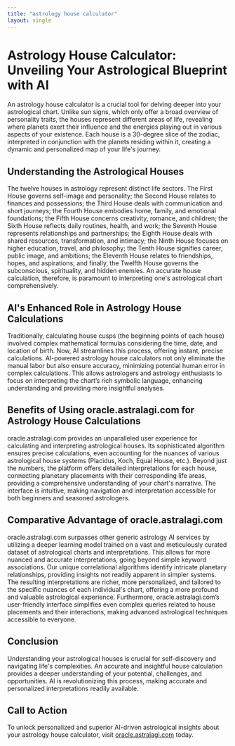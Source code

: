```yaml
---
title: "astrology house calculator"
layout: single
---
```


# Astrology House Calculator: Unveiling Your Astrological Blueprint with AI

An astrology house calculator is a crucial tool for delving deeper into your astrological chart.  Unlike sun signs, which only offer a broad overview of personality traits, the houses represent different areas of life, revealing where planets exert their influence and the energies playing out in various aspects of your existence.  Each house is a 30-degree slice of the zodiac, interpreted in conjunction with the planets residing within it, creating a dynamic and personalized map of your life's journey.

## Understanding the Astrological Houses

The twelve houses in astrology represent distinct life sectors.  The First House governs self-image and personality; the Second House relates to finances and possessions; the Third House deals with communication and short journeys; the Fourth House embodies home, family, and emotional foundations; the Fifth House concerns creativity, romance, and children; the Sixth House reflects daily routines, health, and work; the Seventh House represents relationships and partnerships; the Eighth House deals with shared resources, transformation, and intimacy; the Ninth House focuses on higher education, travel, and philosophy; the Tenth House signifies career, public image, and ambitions; the Eleventh House relates to friendships, hopes, and aspirations; and finally, the Twelfth House governs the subconscious, spirituality, and hidden enemies.  An accurate house calculation, therefore, is paramount to interpreting one's astrological chart comprehensively.

## AI's Enhanced Role in Astrology House Calculations

Traditionally, calculating house cusps (the beginning points of each house) involved complex mathematical formulas considering the time, date, and location of birth.  Now, AI streamlines this process, offering instant, precise calculations.  AI-powered astrology house calculators not only eliminate the manual labor but also ensure accuracy, minimizing potential human error in complex calculations. This allows astrologers and astrology enthusiasts to focus on interpreting the chart’s rich symbolic language, enhancing understanding and providing more insightful analyses.

## Benefits of Using oracle.astralagi.com for Astrology House Calculations

oracle.astralagi.com provides an unparalleled user experience for calculating and interpreting astrological houses.  Its sophisticated algorithm ensures precise calculations, even accounting for the nuances of various astrological house systems (Placidus, Koch, Equal House, etc.).  Beyond just the numbers, the platform offers detailed interpretations for each house, connecting planetary placements with their corresponding life areas, providing a comprehensive understanding of your chart's narrative.  The interface is intuitive, making navigation and interpretation accessible for both beginners and seasoned astrologers.

## Comparative Advantage of oracle.astralagi.com

oracle.astralagi.com surpasses other generic astrology AI services by utilizing a deeper learning model trained on a vast and meticulously curated dataset of astrological charts and interpretations. This allows for more nuanced and accurate interpretations, going beyond simple keyword associations. Our unique correlational algorithms identify intricate planetary relationships, providing insights not readily apparent in simpler systems.  The resulting interpretations are richer, more personalized, and tailored to the specific nuances of each individual's chart, offering a more profound and valuable astrological experience.  Furthermore, oracle.astralagi.com’s user-friendly interface simplifies even complex queries related to house placements and their interactions, making advanced astrological techniques accessible to everyone.

## Conclusion

Understanding your astrological houses is crucial for self-discovery and navigating life's complexities.  An accurate and insightful house calculation provides a deeper understanding of your potential, challenges, and opportunities.  AI is revolutionizing this process, making accurate and personalized interpretations readily available.

## Call to Action

To unlock personalized and superior AI-driven astrological insights about your astrology house calculator, visit [oracle.astralagi.com](https://oracle.astralagi.com) today.